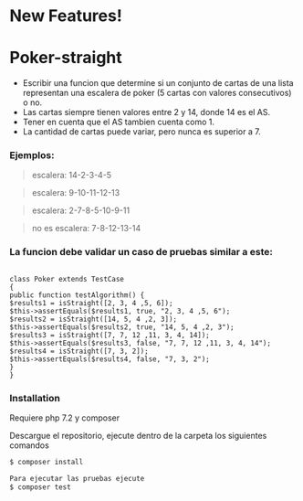 
# New Features!
# Poker-straight
- Escribir una funcion que determine si un conjunto de cartas de una lista representan una escalera de poker (5 cartas con valores consecutivos) o no.
- Las cartas siempre tienen valores entre 2 y 14, donde 14 es el AS.
- Tener en cuenta que el AS tambien cuenta como 1.
- La cantidad de cartas puede variar, pero nunca es superior a 7.

### Ejemplos:
> escalera: 14-2-3-4-5


> escalera: 9-10-11-12-13


> escalera: 2-7-8-5-10-9-11


> no es escalera: 7-8-12-13-14




### La funcion debe validar un caso de pruebas similar a este:
<pre><code>
class Poker extends TestCase
{
public function testAlgorithm() {
$results1 = isStraight([2, 3, 4 ,5, 6]);
$this->assertEquals($results1, true, "2, 3, 4 ,5, 6");
$results2 = isStraight([14, 5, 4 ,2, 3]);
$this->assertEquals($results2, true, "14, 5, 4 ,2, 3");
$results3 = isStraight([7, 7, 12 ,11, 3, 4, 14]);
$this->assertEquals($results3, false, "7, 7, 12 ,11, 3, 4, 14");
$results4 = isStraight([7, 3, 2]);
$this->assertEquals($results4, false, "7, 3, 2");
}
}
</pre></code>


### Installation

Requiere php 7.2 y composer

Descargue el repositorio, ejecute dentro de la carpeta los siguientes comandos

```sh
$ composer install

Para ejecutar las pruebas ejecute
$ composer test
```
